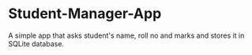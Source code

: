 # Student-Manager-App

A simple app that asks student's name, roll no and marks and stores it in SQLite database.
